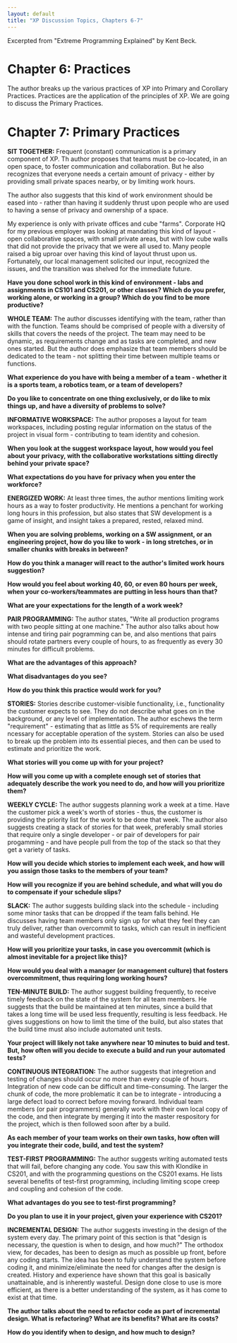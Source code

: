 ```yaml
---
layout: default
title: "XP Discussion Topics, Chapters 6-7"
---
```


Excerpted from "Extreme Programming Explained" by Kent Beck.

Chapter 6: Practices
============

The author breaks up the various practices of XP into Primary and Corollary Practices.  Practices are the application of the principles of XP.  We are going to discuss the Primary Practices.  

Chapter 7: Primary Practices
============

**SIT TOGETHER:** Frequent (constant) communication is a primary component of XP.  Th author proposes that teams must be co-located, in an open space, to foster communication and collaboration.  But he also recognizes that everyone needs a certain amount of privacy - either by providing small private spaces nearby, or by limiting work hours.

The author also suggests that this kind of work environment should be eased into - rather than having it suddenly thrust upon people who are used to having a sense of privacy and ownership of a space.

My experience is only with private offices and cube "farms".  Corporate HQ for my previous employer was looking at mandating this kind of layout - open collaborative spaces, with small private areas, but with low cube walls that did not provide the privacy that we were all used to.  Many people raised a big uproar over having this kind of layout thrust upon us.  Fortunately, our local management solicited our input, recognized the issues, and the transition was shelved for the immediate future.

**Have you done school work in this kind of environment - labs and assignments in CS101 and CS201, or other classes?  Which do you prefer, working alone, or working in a group?  Which do you find to be more productive?**

**WHOLE TEAM:** The author discusses identifying with the team, rather than with the function.  Teams should be comprised of people with a diversity of skills that covers the needs of the project.  The team may need to be dynamic, as requirements change and as tasks are completed, and new ones started.  But the author does emphasize that team members should be dedicated to the team - not splitting their time between multiple teams or functions.

**What experience do you have with being a member of a team - whether it is a sports team, a robotics team, or a team of developers?**

**Do you like to concentrate on one thing exclusively, or do like to mix things up, and have a diversity of problems to solve?**

**INFORMATIVE WORKSPACE:**  The author proposes a layout for team workspaces, including posting regular information on the status of the project in visual form - contributing to team identity and cohesion.

**When you look at the suggest workspace layout, how would you feel about your privacy, with the collaborative workstations sitting directly behind your private space?**

**What expectations do you have for privacy when you enter the workforce?**

**ENERGIZED WORK:** At least three times, the author mentions limiting work hours as a way to foster productivity.  He mentions a penchant for working long hours in this profession, but also states that SW development is a game of insight, and insight takes a prepared, rested, relaxed mind.

**When you are solving problems, working on a SW assignment, or an engineering project, how do you like to work - in long stretches, or in smaller chunks with breaks in between?**

**How do you think a manager will react to the author's limited work hours suggestion?**

**How would you feel about working 40, 60, or even 80 hours per week, when your co-workers/teammates are putting in less hours than that?**

**What are your expectations for the length of a work week?**

**PAIR PROGRAMMING:** The author states, "Write all production programs with two people sitting at one machine."  The author also talks about how intense and tiring pair pogramming can be, and also mentions that pairs should rotate partners every couple of hours, to as frequently as every 30 minutes for difficult problems.

**What are the advantages of this approach?**

**What disadvantages do you see?**

**How do you think this practice would work for you?**

**STORIES:** Stories describe customer-visible functionality, i.e., functionality the customer expects to see.  They do not describe what goes on in the background, or any level of implementation.  The author eschews the term "requirement" - estimating that as little as 5% of requirements are really ncessary for acceptable operation of the system.  Stories can also be used to break up the problem into its essential pieces, and then can be used to estimate and prioritize the work.

**What stories will you come up with for your project?**

**How will you come up with a complete enough set of stories that adequately describe the work you need to do, and how will you prioritize them?**

**WEEKLY CYCLE:** The author suggests planning work a week at a time.  Have the customer pick a week's worth of stories - thus, the customer is providing the priority list for the work to be done that week.  The author also suggests creating a stack of stories for that week, preferably small stories that require only a single developer - or pair of developers for pair progamming - and have people pull from the top of the stack so that they get a variety of tasks.

**How will you decide which stories to implement each week, and how will you assign those tasks to the members of your team?**

**How will you recognize if you are behind schedule, and what will you do to compensate if your schedule slips?**

**SLACK:** The author suggests building slack into the schedule - including some minor tasks that can be dropped if the team falls behind.  He discusses having team members only sign up for what they feel they can truly deliver, rather than overcommit to tasks, which can result in inefficient and wasteful development practices.

**How will you prioritize your tasks, in case you overcommit (which is almost inevitable for a project like this)?**

**How would you deal with a manager (or management culture) that fosters overcommitment, thus requiring long working hours?**

**TEN-MINUTE BUILD:** The author suggest building frequently, to receive timely feedback on the state of the system for all team members.  He suggests that the build be maintained at ten minutes, since a build that takes a long time will be used less frequently, resulting is less feedback.  He gives suggestions on how to limit the time of the build, but also states that the build time must also include automated unit tests.

**Your project will likely not take anywhere near 10 minutes to buid and test.  But, how often will you decide to execute a build and run your automated tests?**

**CONTINUOUS INTEGRATION:** The author suggests that integretion and testing of changes should occur no more than every couple of hours.  Integration of new code can be difficult and time-consuming.  The larger the chunk of code, the more problematic it can be to integrate - introducing a large defect load to correct before moving forward.  Individual team members (or pair programmers) generally work with their own local copy of the code, and then integrate by merging it into the master respository for the project, which is then followed soon after by a build.

**As each member of your team works on their own tasks, how often will you integrate their code, build, and test the system?**

**TEST-FIRST PROGRAMMING:** The author suggests writing automated tests that will fail, before changing any code.  You saw this with Klondike in CS201, and with the programming questions on the CS201 exams.  He lists several benefits of test-first programming, including limiting scope creep and coupling and cohesion of the code.

**What advantages do you see to test-first programming?**

**Do you plan to use it in your project, given your experience with CS201?**

**INCREMENTAL DESIGN:** The author suggests investing in the design of the system every day.  The primary point of this section is that "design is necessary, the question is when to design, and how much?"  The orthodox view, for decades, has been to design as much as possible up front, before any coding starts.  The idea has been to fully understand the system before coding it, and minimize/eliminate the need for changes after the design is created.  History and experience have shown that this goal is basically unattainable, and is inherently wasteful.  Design done close to use is more efficient, as there is a better understanding of the system, as it has come to exist at that time.

**The author talks about the need to refactor code as part of incremental design.  What is refactoring?  What are its benefits? What are its costs?**

**How do you identify when to design, and how much to design?**


